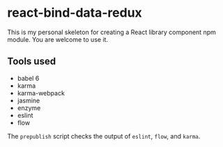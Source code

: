 # react-bind-data-redux

This is my personal skeleton for creating a React library component npm module.  You are welcome to use it.

## Tools used

* babel 6
* karma
* karma-webpack
* jasmine
* enzyme
* eslint
* flow

The `prepublish` script checks the output of `eslint`, `flow`, and `karma`.
